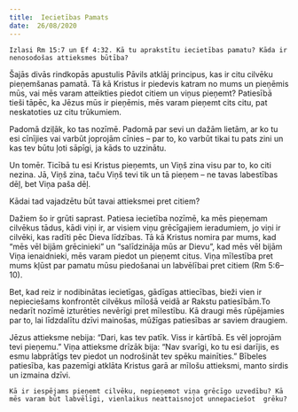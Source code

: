 ```yaml
---
title:  Iecietības Pamats
date:  26/08/2020
---
```


`Izlasi Rm 15:7 un Ef 4:32. Kā tu aprakstītu iecietības pamatu? Kāda ir nenosodošas attieksmes būtība?`

Šajās divās rindkopās apustulis Pāvils atklāj principus, kas ir citu cilvēku pieņemšanas pamatā. Tā kā Kristus ir piedevis katram no mums un pieņēmis mūs, vai mēs varam atteikties piedot citiem un viņus pieņemt? Patiesībā tieši tāpēc, ka Jēzus mūs ir pieņēmis, mēs varam pieņemt cits citu, pat neskatoties uz citu trūkumiem.

Padomā dziļāk, ko tas nozīmē. Padomā par sevi un dažām lietām, ar ko tu esi cīnījies vai varbūt joprojām cīnies – par to, ko varbūt tikai tu pats zini un kas tev būtu ļoti sāpīgi, ja kāds to uzzinātu.

Un tomēr. Ticībā tu esi Kristus pieņemts, un Viņš zina visu par to, ko citi nezina. Jā, Viņš zina, taču Viņš tevi tik un tā pieņem – ne tavas labestības dēļ, bet Viņa paša dēļ.

Kādai tad vajadzētu būt tavai attieksmei pret citiem?

Dažiem šo ir grūti saprast. Patiesa iecietība nozīmē, ka mēs pieņemam cilvēkus tādus, kādi viņi ir, ar visiem viņu grēcīgajiem ieradumiem, jo viņi ir cilvēki, kas radīti pēc Dieva līdzības. Tā kā Kristus nomira par mums, kad “mēs vēl bijām grēcinieki” un “salīdzināja mūs ar Dievu”, kad mēs vēl bijām Viņa ienaidnieki, mēs varam piedot un pieņemt citus. Viņa mīlestība pret mums kļūst par pamatu mūsu piedošanai un labvēlībai pret citiem (Rm 5:6–10).

Bet, kad reiz ir nodibinātas iecietīgas, gādīgas attiecības, bieži vien ir nepieciešams konfrontēt cilvēkus mīlošā veidā ar Rakstu patiesībām.To nedarīt nozīmē izturēties nevērīgi pret mīlestību. Kā draugi mēs rūpējamies par to, lai līdzdalītu dzīvi mainošas, mūžīgas patiesības ar saviem draugiem.

Jēzus attieksme nebija: “Dari, kas tev patīk. Viss ir kārtībā. Es vēl joprojām tevi pieņemu.” Viņa attieksme drīzāk bija: “Nav svarīgi, ko tu esi darījis, es esmu labprātīgs tev piedot un nodrošināt tev spēku mainīties.” Bībeles patiesība, kas pazemīgi atklāta Kristus garā ar mīlošu attieksmi, manto sirdis un izmaina dzīvi.

`Kā ir iespējams pieņemt cilvēku, nepieņemot viņa grēcīgo uzvedību? Kā mēs varam būt labvēlīgi, vienlaikus neattaisnojot unnepaciešot  grēku?`